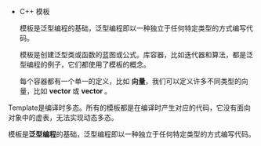 - C++ 模板

  模板是泛型编程的基础，泛型编程即以一种独立于任何特定类型的方式编写代码。

  模板是创建泛型类或函数的蓝图或公式。库容器，比如迭代器和算法，都是泛型编程的例子，它们都使用了模板的概念。
  
  每个容器都有一个单一的定义，比如 **向量**，我们可以定义许多不同类型的向量，比如 **vector <int>**  或 **vector <string>**。

Template是编译时多态。所有的模板都是在编译时产生对应的代码，它没有面向对象中的虚表，无法实现动态多态。

模板是**泛型编程**的基础，泛型编程即以一种独立于任何特定类型的方式编写代码。
